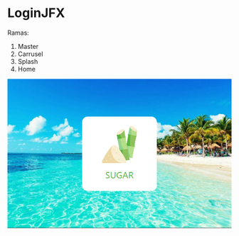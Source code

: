 # LoginJFX
Ramas:
1. Master
2. Carrusel
3. Splash
4. Home


![GitHub](https://github.com/roberechev/LoginJFX/blob/home/src/img/fotoReadme.PNG)
